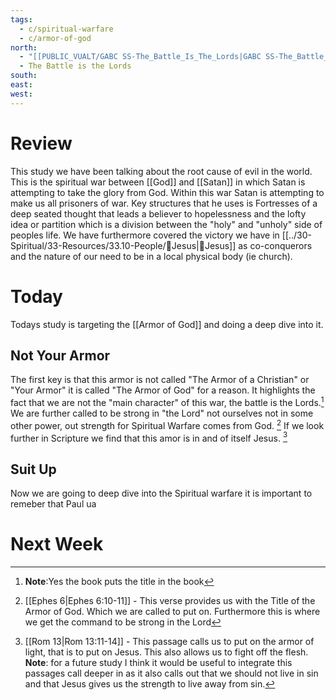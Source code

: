 ```yaml
---
tags:
  - c/spiritual-warfare
  - c/armor-of-god
north:
  - "[[PUBLIC_VUALT/GABC SS-The_Battle_Is_The_Lords|GABC SS-The_Battle_Is_The_Lords]]"
  - The Battle is the Lords
south: 
east: 
west:
---
```

# Review
This study we have been talking about the root cause of evil in the world. This is the spiritual war between [[God]] and [[Satan]] in which Satan is attempting to take the glory from God.
Within this war Satan is attempting to make us all prisoners of war. Key structures that he uses is Fortresses of a deep seated thought that leads a believer to hopelessness and the lofty idea or partition which is a division between the "holy" and "unholy" side of peoples life.
We have furthermore covered the victory we have in [[../30-Spiritual/33-Resources/33.10-People/👼Jesus|👼Jesus]] as co-conquerors and the nature of our need to be in a local physical body (ie church).

# Today
Todays study is targeting the [[Armor of God]] and doing a deep dive into it.

## Not Your Armor
The first key is that this armor is not called "The Armor of a Christian" or "Your Armor" it is called "The Armor of God" for a reason. It highlights the fact that we are not the "main character" of this war, the battle is the Lords.[^note1] We are further called to be strong in "the Lord" not ourselves not in some other power, out strength for Spiritual Warfare comes from God. [^b1]
If we look further in Scripture we find that this amor is in and of itself Jesus. [^b2]

[^note1]: **Note**:Yes the book puts the title in the book
[^b1]: [[Ephes 6|Ephes 6:10-11]] - This verse provides us with the Title of the Armor of God. Which we are called to put on. Furthermore this is where we get the command to be strong in the Lord
[^b2]: [[Rom 13|Rom 13:11-14]] - This passage calls us to put on the armor of light, that is to put on Jesus. This also allows us to fight off the flesh. **Note**: for a future study I think it would be useful to integrate this passages call deeper in as it also calls out that we should not live in sin and that Jesus gives us the strength to live away from sin.

## Suit Up
Now we are going to deep dive into the Spiritual warfare it is important to remeber that Paul ua

# Next Week